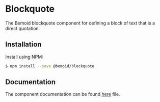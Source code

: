 # Blockquote

The Bemoid blockquote component for defining a block of text that is a direct quotation.

## Installation

Install using NPM:

```bash
$ npm install --save @bemoid/blockquote
```

## Documentation

The component documentation can be found [here](blockquote.md) file.